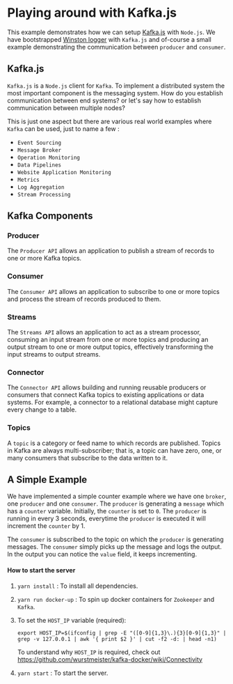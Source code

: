 # Playing around with Kafka.js

This example demonstrates how we can setup [Kafka.js](https://kafka.js.org/) with `Node.js`. We have bootstrapped [Winston logger](https://github.com/winstonjs/winston#readme) with `Kafka.js` and of-course a small example demonstrating the communication between `producer` and `consumer`.

## Kafka.js

`Kafka.js` is a `Node.js` client for `Kafka`. To implement a distributed system the most important component is the messaging system. How do you establish communication between end systems? or let's say how to establish communication between multiple nodes?

This is just one aspect but there are various real world examples where `Kafka` can be used, just to name a few :

- `Event Sourcing`
- `Message Broker`
- `Operation Monitoring`
- `Data Pipelines`
- `Website Application Monitoring`
- `Metrics`
- `Log Aggregation`
- `Stream Processing`

## Kafka Components

### Producer

The `Producer API` allows an application to publish a stream of records to one or more Kafka topics.

### Consumer

The `Consumer API` allows an application to subscribe to one or more topics and process the stream of records produced to them.

### Streams

The `Streams API` allows an application to act as a stream processor, consuming an input stream from one or more topics and producing an output stream to one or more output topics, effectively transforming the input streams to output streams.

### Connector

The `Connector API` allows building and running reusable producers or consumers that connect Kafka topics to existing applications or data systems. For example, a connector to a relational database might capture every change to a table.

### Topics

A `topic` is a category or feed name to which records are published. Topics in Kafka are always multi-subscriber; that is, a topic can have zero, one, or many consumers that subscribe to the data written to it.

## A Simple Example

We have implemented a simple counter example where we have one `broker`, one `producer` and one `consumer`. The `producer` is generating a `message` which has a `counter` variable. Initially, the `counter` is set to `0`. The `producer` is running in every 3 seconds, everytime the `producer` is executed it will increment the `counter` by 1.

The `consumer` is subscribed to the topic on which the `producer` is generating messages. The `consumer` simply picks
up the message and logs the output. In the output you can notice the `value` field, it keeps incrementing.

#### How to start the server

1. `yarn install` : To install all dependencies.

2. `yarn run docker-up` : To spin up docker containers for `Zookeeper` and `Kafka`.

3. To set the `HOST_IP` variable (required):

   ```shell
   export HOST_IP=$(ifconfig | grep -E "([0-9]{1,3}\.){3}[0-9]{1,3}" | grep -v 127.0.0.1 | awk '{ print $2 }' | cut -f2 -d: | head -n1)
   ```

   To understand why `HOST_IP` is required, check out https://github.com/wurstmeister/kafka-docker/wiki/Connectivity

4. `yarn start` : To start the server.
